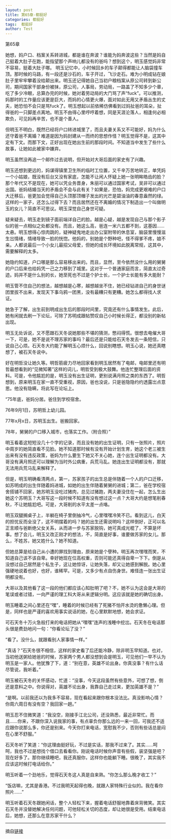 ```yaml
---
layout: post
title: 第65章-都挺好
categories: 都挺好
tags:  都挺好
author: Test
---
```


第65章

她想，妈户口、档案关系转进城，都是谁在奔波？谁能为妈奔波这些？当然是妈自己挺着大肚子在跑，能指望那个声响儿都没有的爸吗？想到这个，明玉感觉妈非常不容易，挺着大肚子哪。 明玉记忆中，小时候回乡的车子颠得都能让人脑袋撞车顶。那时候的马路，有一段还是沙石的，车子开过，飞沙走石。难为小明成钻在娘肚子里牢牢攀着没给颠出来。明玉还记得她自己当初户粮档案从原公司转到新公司，期间国家干部身份被抹，原公司，人事局，劳动局，一路盖了不知多少个章，吃了多少冷眼，总算办完的时候，她对着劳动局的大门骂了声“fuck”。可以推测，妈那时的工作量应该更是巨大，而妈的心情更火爆，面对如此无用又矛盾丛生的丈夫，她恐怕不会只是骂fuck了。明玉想起以前依稀仿佛看到过妈扯爸的耳朵，扯得爸的一只脚差点离地。明玉不由得心里哼哼着想，同是天涯沦落人，相逢何必相欺负，可见妈再辛苦，也不是个善人。



但明玉不明白，既然已经将户口转进城里了，而且夫妻关系又不可能好，妈为什么还守着爸不离婚？难道是因为妈封建从一而终的思想作怪？明玉觉得不是，这其中定有下文。而那下文，正好出现在她出生前的那段时间。不知道当中发生了些什么故事，让她如此被家中嫌弃。



明玉虽然没再追一个邮件过去说明，但开始对大哥后面的家史有了兴趣。



明玉还想到更远的，妈谋得镇里卫生所的临时工位置，又千辛万苦地转正，单凭妈一个小姑娘，既没有后台又没有家底，怎能不让闲人怀疑上她一张明眸皓齿的脸？那个年代又不是现在，她可以凭业务晋身，朱丽可以通过国家考试，吴非可以通过出国。爸妈结婚当天的矛盾会不会与此有关？如果是，恐怕，妈完成更艰难的户口大迁移后，爸更加会觉得自己头顶那顶帽子发出的光芒是碧油油的春意盎然的绿。这样的一家子，还怎么过得下去？而且居然还在不离婚的情况下制造出一个叫做明玉的女儿？简直不可思议。明玉深觉自己身世可疑。



疑来疑去，明玉走到镜子面前端详自己的脸。越是心疑，越是发现自己与那个影子似的爸一点相似之处都没有。而且，她这么高，爸连一米六五都不到，这基因……太悬。明玉想得心惊肉跳的，疑神疑鬼地走出办公室附带的休息室，脑袋里慢慢滋生岀情绪，情绪导致一脸的恍惚。他妈的，别她是个野种吧，怪不得爹不疼，娘不亲。人都说最后一个小女儿最招父母爱，但她的成长环境如此脱离常规，这其中，需要解释的太多。



她隐约知道，户口哪是那么容易移出来的。而且，显然，至今依然没什么用的舅舅的户口后来也给妈凭一己之力移到了城里。这对于一个普通家庭而言，简直太过奇迹。妈并不是什么别的长，她至死也不过是个护士长，一个护士长能有多大能耐？



明玉管不住自己的想法，越想越是心寒，越想越坐不住，她已经钻进自己的身世谜团里拔不出来，发现天下事乌鸦一团黑，没有最糟只有更糟。她怎么都得找人求证。



她急于了解，出生前到明成出生后的那段时间里，究竟还有什么事情发生。此后，她有闲就去刷一下论坛，可除了苏明成跟帖赞叹自己小时候长得正，都没别的新帖出现。



明玉无处诉说，又不愿跟石天冬说她那些不堪的猜测，憋闷得慌。很想去电催大哥一下，可是，她不是说不理苏家的事吗？最后还是只能给石天冬发去一条短信，只说自己心烦。石天冬大约能了解明玉心烦什么，回说别瞎想。明玉心说，她还真瞎想了，被石天冬说中。



好在明哲没让她久等。明哲筋疲力尽地回家看到明玉居然有了电邮，电邮里还有明哲最想看到的“见微知著”这样的词儿，明哲受到极大鼓舞。他连忙整理后面的资料。可是，令他尴尬的是，明玉没有出生证明，更别说满月照之类的东西了。明哲想到，原来明玉在家一直不受重视，原因，爸也没说，只是爸隐隐约约透露岀点意思。他没有隐瞒，将此写在论坛上。



“75年底，爸妈分居。爸住到学校宿舍。



76年9月1日，苏明哲上幼儿园。



77年x月x日，苏明玉出生。爸搬回家。



78年，舅舅的户口移入城市，也落实工作。（附合照）”



明玉看着这短短没几十个字的记录，而且没有她的出生证明，只有一张照片，照片中周岁的她简直看不见脸。她不知道那时候有没有开始计划生育，她这个老三被生出来有没有违反政策，爸妈为什么要生下她又不关心她，连个出生证明都没有。大哥没有满月照还可以理解为当时外公病重，兵荒马乱。她连出生证明都没有，那就无法用兵荒马乱来解释了。



但是，明玉明确看清两点，第一，苏家孩子的出生总是伴随着一个人的户口迁移，如苏明成的出生伴随着妈进城，如她的出生伴随着舅舅的进城；第二，爸在学校宿舍搭铺不回家，她苏明玉没吃过猪肉，总见过猪跑，两夫妻没住在一起，怎么生出她这个苏明玉？大哥写这一段时候不知道有没有想过这一点？大哥大约是想笔削春秋，不让她尴尬吧。可是，大哥削的水平太差一点咯。



明玉双腿搁桌子上，半躺在椅子里倒抽冷气，心里嘿嘿冷笑不已。看到这儿，白天的担忧反而全没了，这不明摆着的吗？她的出生还需说明吗？这样倒好，正可以名正言顺与爸断绝父女关系，从而进一步与苏家脱钩，她可真成光棍了，不算是坏事。想了会儿，明玉又改正刚才的想法，不，简直是好事，谁要做苏家的女儿。那么，不姓苏，她又姓什么？她不知道。



但她总算是给自己从小遭的罪找到理由，原来她是个孽种。明玉再次嘿嘿而笑，不知道自己该不该自卑。幸好她现在位高权重，否则可能还真得自卑一下下。倒是从没想过自己居然是个私生子，这让她惊讶，让她失落，却又让她感到解脱。她心里强硬地说着也好，也好，谁稀罕。可是，又多少有点自伤身世。难怪连一张出生证明都没有。



大哥以及其他看了这一段的他们都应该心知肚明了吧？不，她不认为这会是大哥的笔误或者过错，一向严谨的理工科大哥从来逻辑分明。这应该就是她的确切出身。



明玉睡着之间心里还在“嘿”，睡着的时候已经有了死猪不怕开水烫的惫懒心理。但是，同样也是严谨的喜欢用事实说话的她，在心里默默地想，她会求证。



可石天冬十万火急般打来的电话把她从“嘿嘿”连声的浅睡中挖岀。石天冬在电话那头很是费劲地问一句：“你看论坛了没？”



“看了。没什么，就跟看别人家事情一样。”



“真话？”石天冬很不相信，这样的家史看了后还能冷静，除非明玉早知道。也对，当初他送粥给她爸的时候，苏家两个男人都没想到会是明玉，可见他们一早不认为明玉是一家人。他犹豫了下，道：“别在意，英雄不论出身。你真没事？有什么话尽管说，我听着。”



明玉被石天冬的关怀感动，忙道：“没事，今天这段虽然有些意外，可想了想，倒还是意料之中。你说得对，英雄不论出身，我靠自己走过来，更加英雄不是？”



“是啊。以前我还以为我多不容易，现在看起来跟你根本没法比。真没影响心情？你周六周日有没有空？我回家一趟。”



明玉忍不住微笑道：“我没空，刚接手江北公司，还没熟悉，最近非常忙。而且……你来，不跟你深入说我家的事，有点辜负你那么远的一来一回，可我还不适应跟你说那么多，你还是别来。今天你打来电话，宽慰我不少，否则有些话总是闷在心里不舒服。”



石天冬听了笑道：“你这理由挺好玩，不过是实话，那我不过来了。其实……呵呵，我也不过是想找个借口去看看你。刚说电话时候你声音有些假，装坚强是吧？现在好多了。那你继续睡吧，我还真服你，这样你也能躺下睡。很晚了，其实我不应该这时候打电话给你。”



明玉听着一个劲地乐，觉得石天冬这人真是自来熟。“你怎么那么晚才收工？”



“饭店嘛，尤其是香港。不过我明天起得也晚，就跟人家特殊行业似的。我在看你照片……”



明玉听着石天冬跟她闲话，整个人轻松下来，握着电话舒服地靠着床背微笑。其实石天冬并没替她解决任何问题，可他轻松关切的态度，却让她很是受用。结束电话后，她想，还那么在意苏家干什么？







*****

摘自[链接](https://m.vodtw.com/wapbook-53717-32938839/)